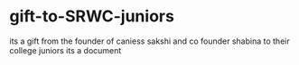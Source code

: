 # gift-to-SRWC-juniors
its a gift from the founder of caniess sakshi and co founder shabina  to their college juniors its a document 
